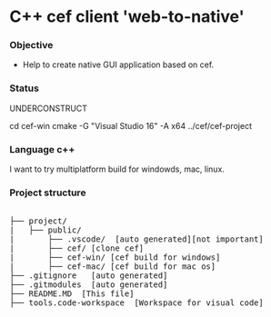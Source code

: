 
# C++ cef client 'web-to-native'

### Objective

 - Help to create native GUI application based on cef.


### Status

  UNDERCONSTRUCT

  cd cef-win
  cmake -G "Visual Studio 16" -A x64 ../cef/cef-project


### Language c++

I want to try multiplatform build for windowds, mac, linux.

### Project structure ###

<pre>

├── project/
|   ├── public/
|       ├── .vscode/  [auto generated][not important]
|       ├── cef/ [clone cef]
|       ├── cef-win/ [cef build for windows]
|       ├── cef-mac/ [cef build for mac os]
├── .gitignore   [auto generated]
├── .gitmodules  [auto generated]
├── README.MD  [This file]
├── tools.code-workspace  [Workspace for visual code]

</pre>

